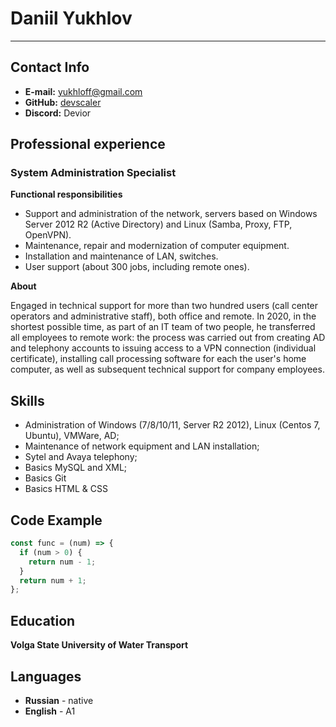 # **Daniil Yukhlov**
---
## **Contact Info**
* **E-mail:** yukhloff@gmail.com
* **GitHub:** [devscaler](https://github.com/devscaler)
* **Discord:** Devior

## **Professional experience**

### **System Administration Specialist**
__Functional responsibilities__

* Support and administration of the network, servers based on Windows Server 2012 R2 (Active Directory) and Linux (Samba, Proxy, FTP, OpenVPN).
* Maintenance, repair and modernization of computer equipment.
* Installation and maintenance of LAN, switches.
* User support (about 300 jobs, including remote ones).

__About__

Engaged in technical support for more than two hundred users (call center operators and administrative staff), both office and remote. In 2020, in the shortest possible time, as part of an IT team of two people, he transferred all employees to remote work: the process was carried out from creating AD and telephony accounts to issuing access to a VPN connection (individual certificate), installing call processing software for each the user's home computer, as well as subsequent technical support for company employees.


## **Skills**

* Administration of Windows (7/8/10/11, Server R2 2012), Linux (Centos 7, Ubuntu), VMWare, AD;
* Maintenance of network equipment and LAN installation;
* Sytel and Avaya telephony;
* Basics MySQL and XML;
* Basics Git
* Basics HTML & CSS

## **Code Example**

```javascript
const func = (num) => {
  if (num > 0) {
    return num - 1;
  }
  return num + 1;
};
```
## **Education**

**Volga State University of Water Transport**

## **Languages**

* **Russian** - native
* **English** - A1

